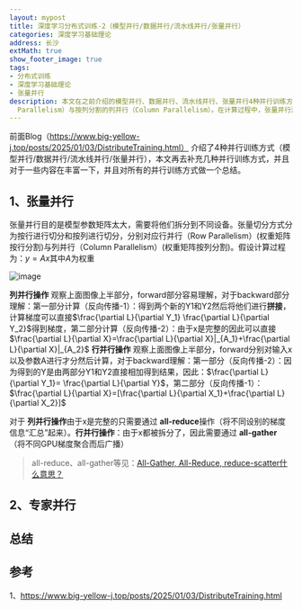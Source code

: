 ```yaml
---
layout: mypost
title: 深度学习分布式训练-2（模型并行/数据并行/流水线并行/张量并行）
categories: 深度学习基础理论
address: 长沙
extMath: true
show_footer_image: true
tags:
- 分布式训练
- 深度学习基础理论
- 张量并行
description: 本文在之前介绍的模型并行、数据并行、流水线并行、张量并行4种并行训练方式基础上，补充并丰富并行训练相关内容，同时对所有并行训练方式进行总结。其中，张量并行主要用于解决模型参数矩阵过大问题，通过将参数拆分到不同设备实现，其切分方式包括按行分割的行并行（Row
  Parallelism）与按列分割的列并行（Column Parallelism）。在计算过程中，张量并行涉及前向和反向传播，列并行通过all-reduce操作汇总不同设备的梯度信息，行并行则通过all-gather操作聚合并广播梯度。此外，专家并行作为补充的并行训练方式之一也被纳入讨论。
---
```


前面Blog（https://www.big-yellow-j.top/posts/2025/01/03/DistributeTraining.html） 介绍了4种并行训练方式（模型并行/数据并行/流水线并行/张量并行），本文再去补充几种并行训练方式，并且对于一些内容在丰富一下，并且对所有的并行训练方式做一个总结。

## 1、张量并行
张量并行目的是模型参数矩阵太大，需要将他们拆分到不同设备。张量切分方式分为按行进行切分和按列进行切分，分别对应行并行（Row Parallelism）(权重矩阵按行分割)与列并行（Column Parallelism）(权重矩阵按列分割)。假设计算过程为：$y=Ax$其中$A$为权重

![image](https://s2.loli.net/2025/06/22/neZUk6FpYKy2EOz.webp)

**列并行操作**
观察上面图像上半部分，forward部分容易理解，对于backward部分理解：第一部分计算（反向传播-1）：得到两个新的Y1和Y2然后将他们进行**拼接**，计算梯度可以直接$\frac{\partial L}{\partial Y_1}
\frac{\partial L}{\partial Y_2}$得到梯度，第二部分计算（反向传播-2）：由于x是完整的因此可以直接$\frac{\partial L}{\partial X}=\frac{\partial L}{\partial X}|_{A_1}+\frac{\partial L}{\partial X}|_{A_2}$
**行并行操作**
观察上面图像上半部分，forward分别对输入x以及参数A进行才分然后计算，对于backward理解：第一部分（反向传播-2）：因为得到的Y是由两部分Y1和Y2直接相加得到结果，因此：$\frac{\partial L}{\partial Y_1}= \frac{\partial L}{\partial Y}$，第二部分（反向传播-1）：$\frac{\partial L}{\partial X}=[\frac{\partial L}{\partial X_1}+\frac{\partial L}{\partial X_2}]$

对于 **列并行操作**由于x是完整的只需要通过 **all-reduce**操作（将不同设别的梯度信息“汇总”起来）。**行并行操作**：由于x都被拆分了，因此需要通过 **all-gather**（将不同GPU梯度聚合而后广播）
> all-reduce、all-gather等见：[All-Gather, All-Reduce, reduce-scatter什么意思？](https://www.big-yellow-j.top/posts/2025/01/02/deepspeed.html#:~:text=%E8%A1%A5%E5%85%851%EF%BC%9AAll%2DGather%2C%20All%2DReduce%2C%20reduce%2Dscatter%E4%BB%80%E4%B9%88%E6%84%8F%E6%80%9D%EF%BC%9F)

## 2、专家并行

## 总结


## 参考
1、https://www.big-yellow-j.top/posts/2025/01/03/DistributeTraining.html